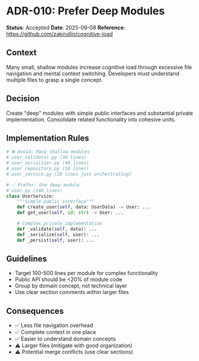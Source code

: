 # ADR-010: Prefer Deep Modules

**Status**: Accepted
**Date**: 2025-09-08
**Reference**: https://github.com/zakirullin/cognitive-load

## Context
Many small, shallow modules increase cognitive load through excessive file navigation and mental context switching. Developers must understand multiple files to grasp a single concept.

## Decision
Create "deep" modules with simple public interfaces and substantial private implementation. Consolidate related functionality into cohesive units.

## Implementation Rules
```python
# ❌ Avoid: Many shallow modules
# user_validator.py (30 lines)
# user_serializer.py (40 lines)
# user_repository.py (50 lines)
# user_service.py (20 lines just orchestrating)

# ✅ Prefer: One deep module
# user.py (140 lines)
class UserService:
    """Simple public interface"""
    def create_user(self, data: UserData) -> User: ...
    def get_user(self, id: str) -> User: ...

    # Complex private implementation
    def _validate(self, data): ...
    def _serialize(self, user): ...
    def _persist(self, user): ...
```

## Guidelines
- Target 100-500 lines per module for complex functionality
- Public API should be <20% of module code
- Group by domain concept, not technical layer
- Use clear section comments within larger files

## Consequences
- ✅ Less file navigation overhead
- ✅ Complete context in one place
- ✅ Easier to understand domain concepts
- ⚠️ Larger files (mitigate with good organization)
- ⚠️ Potential merge conflicts (use clear sections)
